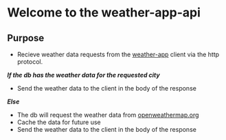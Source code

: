 # Welcome to the weather-app-api

## Purpose

- Recieve weather data requests from the [weather-app](https://github.com/HenrySJ/weather-app) client via the http protocol.

**_If the db has the weather data for the requested city_**

- Send the weather data to the client in the body of the response

**_Else_**

- The db will request the weather data from [openweathermap.org](https://openweathermap.org)
- Cache the data for future use
- Send the weather data to the client in the body of the response
